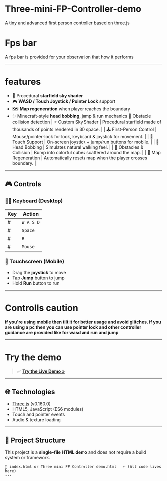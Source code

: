 # Three-mini-FP-Controller-demo
A tiny and advanced first person controller based on three.js
# Fps bar
A fps bar is provided for your observation that how it performs

---

# features
- 🚀 Procedural **starfield sky shader**
- 🎮 **WASD / Touch Joystick / Pointer Lock** support
- 🗺️ **Map regeneration** when player reaches the boundary
- ✨ Minecraft-style **head bobbing**, jump & run mechanics
🧊 Obstacle collision detection
| ⭐ Custom Sky Shader | Procedural starfield made of thousands of points rendered in 3D space. |
| 🕹️ First-Person Control | Mouse/pointer-lock for look, keyboard & joystick for movement. |
| 📱 Touch Support | On-screen joystick + jump/run buttons for mobile. |
| 🧠 Head Bobbing | Simulates natural walking feel. |
| 🧱 Obstacles & Collision | Bump into colorful cubes scattered around the map. |
| 🔁 Map Regeneration | Automatically resets map when the player crosses boundary. |
---

## 🎮 Controls

### 🧑‍💻 Keyboard (Desktop)
| Key | Action |
|-----|--------|
# | `W A S D` | Move |
# | `Space`   | Jump |
# | `R`       | Run |
# | `Mouse`   | Look |(click to lock pointer) |

### 📱 Touchscreen (Mobile)
- Drag the **joystick** to move
- Tap **Jump** button to jump
- Hold **Run** button to run

---
# Controlls caution 
**if you're using mobile then tilt it for better usage and avoid glitches. if you are using a pc then you can use pointer lock and other controller guidance are provided like for wasd and run and jump**

---
# Try the demo
> ✅ **[Try the Live Demo »](https://adkd99.github.io/Three-mini-FP-Controller-demo/)**

---
## 🌐 Technologies

- [Three.js](https://threejs.org/) (v0.160.0)
- HTML5, JavaScript (ES6 modules)
- Touch and pointer events
- Audio & texture loading

---

## 📁 Project Structure

This project is a **single-file HTML demo** and does not require a build system or framework.

```
📄 index.html or Three mini FP Controller demo.html   ← (All code lives here)
---
